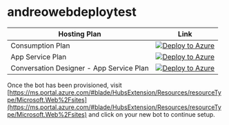 # andreowebdeploytest

| Hosting Plan | Link
|---|---
| Consumption Plan | [![Deploy to Azure](http://azuredeploy.net/deploybutton.png)](https://azuredeploy.net/?repository=https://github.com/Andrea-Orimoto/andreowebdeploytest/tree/master/hostingplan/consumption)
| App Service Plan | [![Deploy to Azure](http://azuredeploy.net/deploybutton.png)](https://azuredeploy.net/?repository=https://github.com/Andrea-Orimoto/andreowebdeploytest/tree/master/hostingplan/serverfarm)
| Conversation Designer - App Service Plan | [![Deploy to Azure](http://azuredeploy.net/deploybutton.png)](https://azuredeploy.net/?repository=https://github.com/Andrea-Orimoto/andreowebdeploytest/tree/master/hostingplan/serverfarm)

Once the bot has been provisioned, visit [https://ms.portal.azure.com/#blade/HubsExtension/Resources/resourceType/Microsoft.Web%2Fsites](https://ms.portal.azure.com/#blade/HubsExtension/Resources/resourceType/Microsoft.Web%2Fsites) and click on your new bot to continue setup.
